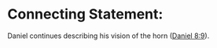 # Connecting Statement:

Daniel continues describing his vision of the horn ([Daniel 8:9](../08/09.md)).